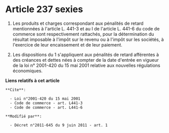 # Article 237 sexies

1. Les produits et charges correspondant aux pénalités de retard mentionnées à l'article L. 441-3 et au I de l'article L.
441-6 du code de commerce sont respectivement rattachés, pour la détermination du résultat imposable à l'impôt sur le revenu
ou à l'impôt sur les sociétés, à l'exercice de leur encaissement et de leur paiement. 

2. Les dispositions du 1 s'appliquent aux pénalités de retard afférentes à des créances et dettes nées à compter de la date
d'entrée en vigueur de la loi n° 2001-420 du 15 mai 2001 relative aux nouvelles régulations économiques.

**Liens relatifs à cet article**

	**Cite**:

	  - Loi n°2001-420 du 15 mai 2001
	  - Code de commerce - art. L441-3
	  - Code de commerce - art. L441-6

	**Modifié par**:

	  - Décret n°2011-645 du 9 juin 2011 - art. 1
